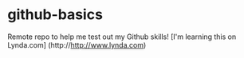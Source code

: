 # github-basics
Remote repo to help me test out my Github skills!
[I'm learning this on Lynda.com] (http://http://www.lynda.com)
